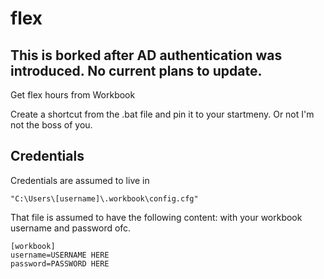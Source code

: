 # flex
## This is borked after AD authentication was introduced. No current plans to update.
Get flex hours from Workbook

Create a shortcut from the .bat file and pin it to your startmeny. Or not I'm not the boss of you.

## Credentials

Credentials are assumed to live in

`"C:\Users\[username]\.workbook\config.cfg"`

That file is assumed to have the following content:
with your workbook username and password ofc.

```
[workbook]
username=USERNAME HERE
password=PASSWORD HERE
```
